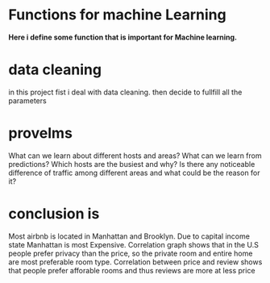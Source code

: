 # Functions for machine Learning
**Here i define some function that is important for Machine learning.**

# data cleaning
in this project fist i deal with data cleaning.
then decide to fullfill all the parameters
# provelms
What can we learn about different hosts and areas? 
What can we learn from predictions?
Which hosts are the busiest and why?
Is there any noticeable difference of traffic among different areas and what could be the reason for it?

# conclusion is 
Most airbnb is located in Manhattan and Brooklyn. Due to capital income state Manhattan is most Expensive.
Correlation graph shows that in the U.S people prefer privacy than the price, so the private room and entire home are most preferable room type.
Correlation between price and review shows that people prefer afforable rooms and thus reviews are more at less price
